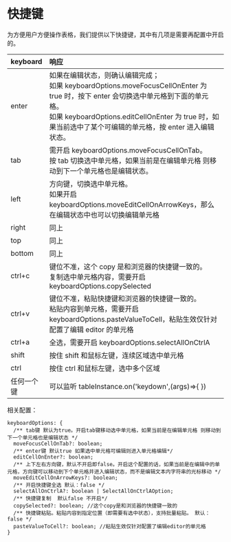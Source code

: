 # 快捷键

为方便用户方便操作表格，我们提供以下快捷键，其中有几项是需要再配置中开启的。

| keyboard   | 响应                                                                                                                                                                                                                                                  |
| :--------- | :---------------------------------------------------------------------------------------------------------------------------------------------------------------------------------------------------------------------------------------------------- |
| enter      | 如果在编辑状态，则确认编辑完成；<br> 如果 keyboardOptions.moveFocusCellOnEnter 为 true 时，按下 enter 会切换选中单元格到下面的单元格。<br> 如果 keyboardOptions.editCellOnEnter 为 true 时，如果当前选中了某个可编辑的单元格，按 enter 进入编辑状态。 |
| tab        | 需开启 keyboardOptions.moveFocusCellOnTab。<br> 按 tab 切换选中单元格，如果当前是在编辑单元格 则移动到下一个单元格也是编辑状态。                                                                                                                      |
| left       | 方向键，切换选中单元格。<br> 如果开启 keyboardOptions.moveEditCellOnArrowKeys，那么在编辑状态中也可以切换编辑单元格                                                                                                                                   |
| right      | 同上                                                                                                                                                                                                                                                  |
| top        | 同上                                                                                                                                                                                                                                                  |
| bottom     | 同上                                                                                                                                                                                                                                                  |
| ctrl+c     | 键位不准，这个 copy 是和浏览器的快捷键一致的。<br> 复制选中单元格内容，需要开启 keyboardOptions.copySelected                                                                                                                                          |
| ctrl+v     | 键位不准，粘贴快捷键和浏览器的快捷键一致的。<br> 粘贴内容到单元格，需要开启 keyboardOptions.pasteValueToCell，粘贴生效仅针对配置了编辑 editor 的单元格                                                                                                |
| ctrl+a     | 全选，需要开启 keyboardOptions.selectAllOnCtrlA                                                                                                                                                                                                       |
| shift      | 按住 shift 和鼠标左键，连续区域选中单元格                                                                                                                                                                                                             |
| ctrl       | 按住 ctrl 和鼠标左键，选中多个区域                                                                                                                                                                                                                    |
| 任何一个键 | 可以监听 tableInstance.on('keydown',(args)=>{ })                                                                                                                                                                                                      |

相关配置：

```
keyboardOptions: {
  /** tab键 默认为true。开启tab键移动选中单元格，如果当前是在编辑单元格 则移动到下一个单元格也是编辑状态 */
  moveFocusCellOnTab?: boolean;
  /** enter键 默认true 如果选中单元格可编辑则进入单元格编辑*/
  editCellOnEnter?: boolean;
  /** 上下左右方向键，默认不开启即false。开启这个配置的话，如果当前是在编辑中的单元格，方向键可以移动到下个单元格并进入编辑状态，而不是编辑文本内字符串的光标移动 */
  moveEditCellOnArrowKeys?: boolean;
  /** 开启快捷键全选 默认：false */
  selectAllOnCtrlA?: boolean | SelectAllOnCtrlAOption;
  /** 快捷键复制  默认false 不开启*/
  copySelected?: boolean; //这个copy是和浏览器的快捷键一致的
  /** 快捷键粘贴。粘贴内容到指定位置（即需要有选中状态），支持批量粘贴。 默认：false */
  pasteValueToCell?: boolean; //粘贴生效仅针对配置了编辑editor的单元格
}
```

